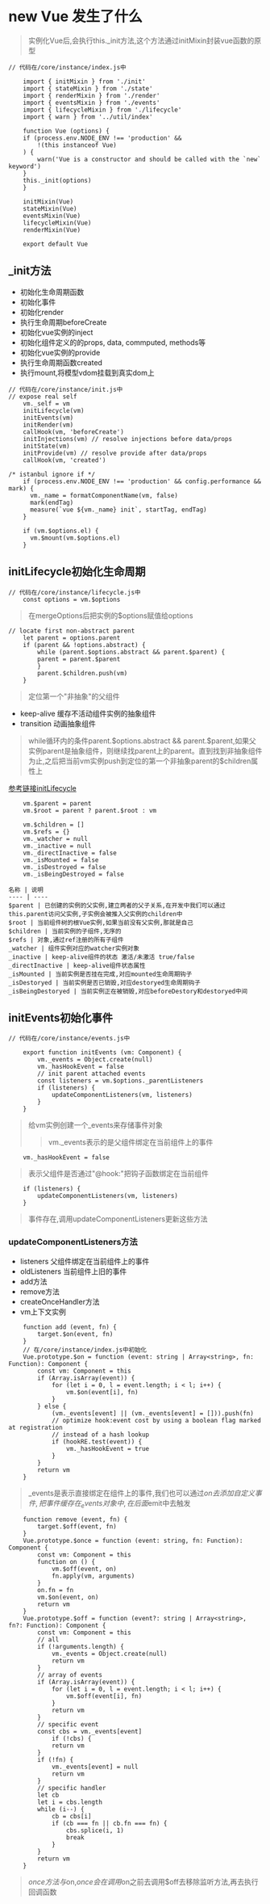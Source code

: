 # new Vue 发生了什么

> 实例化Vue后,会执行this._init方法,这个方法通过initMixin封装vue函数的原型

```
// 代码在/core/instance/index.js中

    import { initMixin } from './init'
    import { stateMixin } from './state'
    import { renderMixin } from './render'
    import { eventsMixin } from './events'
    import { lifecycleMixin } from './lifecycle'
    import { warn } from '../util/index'

    function Vue (options) {
    if (process.env.NODE_ENV !== 'production' &&
        !(this instanceof Vue)
    ) {
        warn('Vue is a constructor and should be called with the `new` keyword')
    }
    this._init(options)
    }

    initMixin(Vue)
    stateMixin(Vue)
    eventsMixin(Vue)
    lifecycleMixin(Vue)
    renderMixin(Vue)

    export default Vue
```

## _init方法

- 初始化生命周期函数
- 初始化事件
- 初始化render
- 执行生命周期beforeCreate
- 初始化vue实例的inject
- 初始化组件定义的的props, data, commputed, methods等
- 初始化vue实例的provide
- 执行生命周期函数created
- 执行mount,将模型vdom挂载到真实dom上

```
// 代码在/core/instance/init.js中
// expose real self
    vm._self = vm
    initLifecycle(vm)
    initEvents(vm)
    initRender(vm)
    callHook(vm, 'beforeCreate')
    initInjections(vm) // resolve injections before data/props
    initState(vm)
    initProvide(vm) // resolve provide after data/props
    callHook(vm, 'created')

/* istanbul ignore if */
    if (process.env.NODE_ENV !== 'production' && config.performance && mark) {
      vm._name = formatComponentName(vm, false)
      mark(endTag)
      measure(`vue ${vm._name} init`, startTag, endTag)
    }

    if (vm.$options.el) {
      vm.$mount(vm.$options.el)
    }
```

## initLifecycle初始化生命周期

```
// 代码在/core/instance/lifecycle.js中
    const options = vm.$options
```

> 在mergeOptions后把实例的$options赋值给options

```
// locate first non-abstract parent
    let parent = options.parent
    if (parent && !options.abstract) {
        while (parent.$options.abstract && parent.$parent) {
        parent = parent.$parent
        }
        parent.$children.push(vm)
    }
```

> 定位第一个"非抽象"的父组件

- keep-alive 缓存不活动组件实例的抽象组件
- transition 动画抽象组件

> while循环内的条件parent.$options.abstract && parent.$parent,如果父实例parent是抽象组件，则继续找parent上的parent。直到找到非抽象组件为止,之后把当前vm实例push到定位的第一个非抽象parent的$children属性上

[参考链接initLifecycle](https://segmentfault.com/a/1190000014849342)

```
    vm.$parent = parent
    vm.$root = parent ? parent.$root : vm

    vm.$children = []
    vm.$refs = {}
    vm._watcher = null
    vm._inactive = null
    vm._directInactive = false
    vm._isMounted = false
    vm._isDestroyed = false
    vm._isBeingDestroyed = false
```
    名称 | 说明 
    ---- | ---- 
    $parent | 已创建的实例的父实例,建立两者的父子关系,在开发中我们可以通过this.parent访问父实例,子实例会被推入父实例的children中
    $root | 当前组件树的根Vue实例,如果当前没有父实例,那就是自己
    $children | 当前实例的子组件,无序的
    $refs | 对象,通过ref注册的所有子组件
    _watcher | 组件实例对应的watcher实例对象
    _inactive | keep-alive组件的状态 激活/未激活 true/false
    _directInactive | keep-alive组件状态属性
    _isMounted | 当前实例是否挂在完成,对应mounted生命周期钩子
    _isDestoryed | 当前实例是否已销毁,对应destoryed生命周期钩子
    _isBeingDestoryed | 当前实例正在被销毁,对应beforeDestory和destoryed中间

## initEvents初始化事件

```
// 代码在/core/instance/events.js中

    export function initEvents (vm: Component) {
        vm._events = Object.create(null)
        vm._hasHookEvent = false
        // init parent attached events
        const listeners = vm.$options._parentListeners
        if (listeners) {
            updateComponentListeners(vm, listeners)
        }
    }
```

> 给vm实例创建一个_events来存储事件对象
>> vm._events表示的是父组件绑定在当前组件上的事件

```
    vm._hasHookEvent = false
```

> 表示父组件是否通过"@hook:"把钩子函数绑定在当前组件

```
    if (listeners) {
        updateComponentListeners(vm, listeners)
    }
```

> 事件存在,调用updateComponentListeners更新这些方法

### updateComponentListeners方法

- listeners 父组件绑定在当前组件上的事件
- oldListeners 当前组件上旧的事件
- add方法
- remove方法
- createOnceHandler方法
- vm上下文实例

```
    function add (event, fn) {
        target.$on(event, fn)
    }
    // 在/core/instance/index.js中初始化
    Vue.prototype.$on = function (event: string | Array<string>, fn: Function): Component {
        const vm: Component = this
        if (Array.isArray(event)) {
            for (let i = 0, l = event.length; i < l; i++) {
                vm.$on(event[i], fn)
            }
        } else {
            (vm._events[event] || (vm._events[event] = [])).push(fn)
            // optimize hook:event cost by using a boolean flag marked at registration
            // instead of a hash lookup
            if (hookRE.test(event)) {
                vm._hasHookEvent = true
            }
        }
        return vm
    }
```

> _events是表示直接绑定在组件上的事件,我们也可以通过$on去添加自定义事件,把事件缓存在_events对象中,在后面$emit中去触发

```
    function remove (event, fn) {
        target.$off(event, fn)
    }
    Vue.prototype.$once = function (event: string, fn: Function): Component {
        const vm: Component = this
        function on () {
            vm.$off(event, on)
            fn.apply(vm, arguments)
        }
        on.fn = fn
        vm.$on(event, on)
        return vm
    }
    Vue.prototype.$off = function (event?: string | Array<string>, fn?: Function): Component {
        const vm: Component = this
        // all
        if (!arguments.length) {
            vm._events = Object.create(null)
            return vm
        }
        // array of events
        if (Array.isArray(event)) {
            for (let i = 0, l = event.length; i < l; i++) {
                vm.$off(event[i], fn)
            }
            return vm
        }
        // specific event
        const cbs = vm._events[event]
            if (!cbs) {
            return vm
        }
        if (!fn) {
            vm._events[event] = null
            return vm
        }
        // specific handler
        let cb
        let i = cbs.length
        while (i--) {
            cb = cbs[i]
            if (cb === fn || cb.fn === fn) {
                cbs.splice(i, 1)
                break
            }
        }
        return vm
    }
```

> $once方法与$on,$once会在调用$on之前去调用$off去移除监听方法,再去执行回调函数